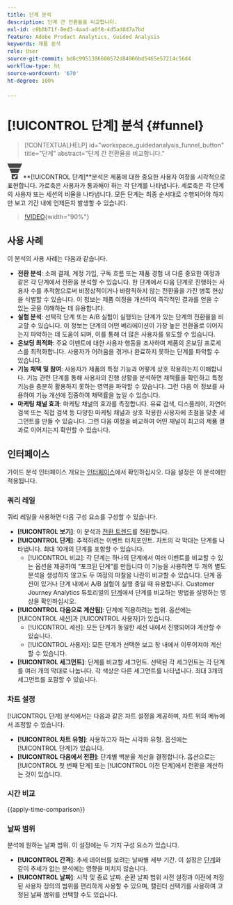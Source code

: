 ```yaml
---
title: 단계 분석
description: 단계 간 전환율을 비교합니다.
exl-id: c8b0b71f-8ed3-4aad-a0f8-4d5ad8d7a7bd
feature: Adobe Product Analytics, Guided Analysis
keywords: 제품 분석
role: User
source-git-commit: bd8c9951386608572d84006bd5465e57214c56d4
workflow-type: ht
source-wordcount: '670'
ht-degree: 100%

---
```


# [!UICONTROL 단계] 분석 {#funnel}

<!-- markdownlint-disable MD034 -->

>[!CONTEXTUALHELP]
>id="workspace_guidedanalysis_funnel_button"
>title="단계"
>abstract="단계 간 전환율을 비교합니다."

<!-- markdownlint-enable MD034 -->

![ConversionFunnel](/help/assets/icons/ConversionFunnel.svg)**[!UICONTROL 단계&#x200B;]**분석은 제품에 대한 중요한 사용자 여정을 시각적으로 표현합니다. 가로축은 사용자가 통과해야 하는 각 단계를 나타냅니다. 세로축은 각 단계의 사용자 또는 세션의 비율을 나타냅니다. 모든 단계는 최종 순서대로 수행되어야 하지만 보고 기간 내에 언제든지 발생할 수 있습니다.

>[!VIDEO](https://video.tv.adobe.com/v/3431277/?quality=12&learn=on&captions=kor){width="90%"}

## 사용 사례

이 분석의 사용 사례는 다음과 같습니다.

* **전환 분석**: 소매 결제, 계정 가입, 구독 흐름 또는 제품 경험 내 다른 중요한 여정과 같은 각 단계에서 전환을 분석할 수 있습니다. 한 단계에서 다음 단계로 진행하는 사용자 수를 추적함으로써 비정상적이거나 바람직하지 않는 전환율을 가진 병목 현상을 식별할 수 있습니다. 이 정보는 제품 여정을 개선하여 즉각적인 결과를 얻을 수 있는 곳을 이해하는 데 유용합니다.
* **실험 분석**: 선택적 단계 또는 A/B 실험이 실행되는 단계가 있는 단계의 전환율을 비교할 수 있습니다. 이 정보는 단계의 어떤 베리에이션이 가장 높은 전환율로 이어지는지 파악하는 데 도움이 되며, 이를 통해 더 많은 사용자를 유도할 수 있습니다.
* **온보딩 최적화**: 주요 이벤트에 대한 사용자 행동을 조사하여 제품의 온보딩 프로세스를 최적화합니다. 사용자가 어려움을 겪거나 완료하지 못하는 단계를 파악할 수 있습니다.
* **기능 채택 및 참여**: 사용자가 제품의 특정 기능과 어떻게 상호 작용하는지 이해합니다. 기능 관련 단계를 통해 사용자의 진행 상황을 분석하면 채택률을 확인하고 특정 기능을 충분히 활용하지 못하는 영역을 파악할 수 있습니다. 그런 다음 이 정보를 사용하여 기능 개선에 집중하여 채택률을 높일 수 있습니다.
* **마케팅 채널 효과**: 마케팅 채널의 효과를 측정합니다. 유료 검색, 디스플레이, 자연어 검색 또는 직접 검색 등 다양한 마케팅 채널과 상호 작용한 사용자에 초점을 맞춘 세그먼트를 만들 수 있습니다. 그런 다음 여정을 비교하여 어떤 채널이 최고의 제품 결과로 이어지는지 확인할 수 있습니다.

## 인터페이스

가이드 분석 인터페이스 개요는 [인터페이스](../overview.md#interface)에서 확인하십시오. 다음 설정은 이 분석에만 적용됩니다.

### 쿼리 레일

쿼리 레일을 사용하면 다음 구성 요소를 구성할 수 있습니다.

* **[!UICONTROL 보기]**: 이 분석과 [전환 트렌드](conversion-trends.md)를 전환합니다.
* **[!UICONTROL 단계]**: 추적하려는 이벤트 터치포인트. 차트의 각 막대는 단계를 나타냅니다. 최대 10개의 단계를 포함할 수 있습니다.
   * [!UICONTROL 비교]: 각 단계는 하나의 단계에서 여러 이벤트를 비교할 수 있는 옵션을 제공하여 “포크된 단계”를 만듭니다 이 기능을 사용하면 두 개의 별도 분석을 생성하지 않고도 두 여정의 마찰을 나란히 비교할 수 있습니다. 단계 옵션이 있거나 단계 내에서 A/B 실험이 실행 중일 때 유용합니다. Customer Journey Analytics 튜토리얼의 [단계](https://experienceleague.adobe.com/ko/docs/customer-journey-analytics-learn/tutorials/guided-analysis/funnel)에서 단계를 비교하는 방법을 설명하는 영상을 확인하십시오.
* **[!UICONTROL 다음으로 계산됨]**: 단계에 적용하려는 범위. 옵션에는 [!UICONTROL 세션]과 [!UICONTROL 사용자]가 있습니다.
   * [!UICONTROL 세션]: 모든 단계가 동일한 세션 내에서 진행되어야 계산할 수 있습니다.
   * [!UICONTROL 사용자]: 모든 단계가 선택한 보고 창 내에서 이루어져야 계산할 수 있습니다.
* **[!UICONTROL 세그먼트]**: 단계를 비교할 세그먼트. 선택된 각 세그먼트는 각 단계를 여러 개의 막대로 나눕니다. 각 색상은 다른 세그먼트를 나타냅니다. 최대 3개의 세그먼트를 포함할 수 있습니다.

### 차트 설정

[!UICONTROL 단계] 분석에서는 다음과 같은 차트 설정을 제공하며, 차트 위의 메뉴에서 조정할 수 있습니다.

* **[!UICONTROL 차트 유형]**: 사용하고자 하는 시각화 유형. 옵션에는 [!UICONTROL 단계]가 있습니다.
* **[!UICONTROL 다음에서 전환]**: 단계별 백분율 계산을 결정합니다. 옵션으로는 [!UICONTROL 첫 번째 단계] 또는 [!UICONTROL 이전 단계]에서 전환을 계산하는 것이 있습니다.

### 시간 비교

{{apply-time-comparison}}



### 날짜 범위

분석에 원하는 날짜 범위. 이 설정에는 두 가지 구성 요소가 있습니다.

* **[!UICONTROL 간격]**: 추세 데이터를 보려는 날짜별 세부 기간. 이 설정은 [단계](funnel.md)와 같이 추세가 없는 분석에는 영향을 미치지 않습니다.
* **[!UICONTROL 날짜]**: 시작 및 종료 날짜. 순환 날짜 범위 사전 설정과 이전에 저장된 사용자 정의의 범위를 편리하게 사용할 수 있으며, 캘린더 선택기를 사용하여 고정된 날짜 범위를 선택할 수도 있습니다.

<!--
## Example

See below for an example of the analysis.

![Funnel time compare](../assets/funnel-compare.png)

-->
